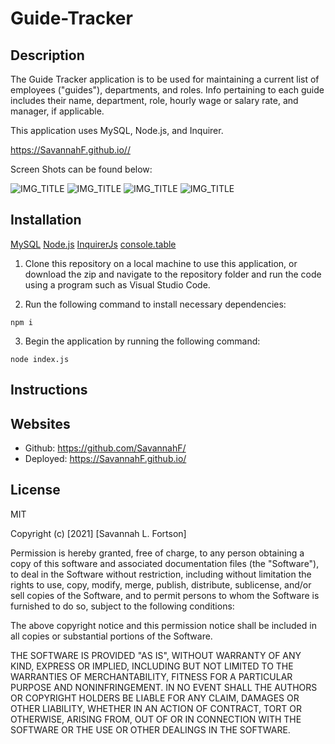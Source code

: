# Guide-Tracker

## Description

The Guide Tracker application is to be used for maintaining a current list of employees ("guides"), departments, and roles. Info pertaining to each guide includes their name, department, role, hourly wage or salary rate, and manager, if applicable. 

This application uses MySQL, Node.js, and Inquirer. 

<!-- Published URL -->

https://SavannahF.github.io//

Screen Shots can be found below:

<!-- INSERT FINAL SCREENSHOTS HERE -->

![IMG_TITLE](./assets/IMG)
![IMG_TITLE](./assets/IMG)
![IMG_TITLE](./assets/IMG)
![IMG_TITLE](./assets/IMG)

## Installation
[MySQL](https://www.npmjs.com/package/mysql)
[Node.js](https://nodejs.org/en/)
[InquirerJs](https://www.npmjs.com/package/inquirer/v/0.2.3)
[console.table](https://www.npmjs.com/package/console.table)

1. Clone this repository on a local machine to use this application, or download the zip and navigate to the repository folder and run the code using a program such as Visual Studio Code. 

2. Run the following command to install necessary dependencies: 

```
npm i
```
3. Begin the application by running the following command: 

```
node index.js
```
## Instructions



## Websites

- Github: https://github.com/SavannahF/
- Deployed: https://SavannahF.github.io/

## License

MIT

Copyright (c) [2021] [Savannah L. Fortson]

Permission is hereby granted, free of charge, to any person obtaining a copy
of this software and associated documentation files (the "Software"), to deal
in the Software without restriction, including without limitation the rights
to use, copy, modify, merge, publish, distribute, sublicense, and/or sell
copies of the Software, and to permit persons to whom the Software is
furnished to do so, subject to the following conditions:

The above copyright notice and this permission notice shall be included in all
copies or substantial portions of the Software.

THE SOFTWARE IS PROVIDED "AS IS", WITHOUT WARRANTY OF ANY KIND, EXPRESS OR
IMPLIED, INCLUDING BUT NOT LIMITED TO THE WARRANTIES OF MERCHANTABILITY,
FITNESS FOR A PARTICULAR PURPOSE AND NONINFRINGEMENT. IN NO EVENT SHALL THE
AUTHORS OR COPYRIGHT HOLDERS BE LIABLE FOR ANY CLAIM, DAMAGES OR OTHER
LIABILITY, WHETHER IN AN ACTION OF CONTRACT, TORT OR OTHERWISE, ARISING FROM,
OUT OF OR IN CONNECTION WITH THE SOFTWARE OR THE USE OR OTHER DEALINGS IN THE
SOFTWARE.
